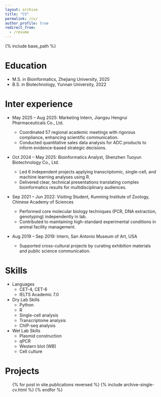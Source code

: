 ```yaml
---
layout: archive
title: "CV"
permalink: /cv/
author_profile: true
redirect_from:
  - /resume
---
```


{% include base_path %}

Education
======
* M.S. in Bioinformatics, Zhejiang University, 2025
* B.S. in Biotechnology, Yunnan University, 2022

Inter experience
======
* May 2025 – Aug 2025: Marketing Intern, Jiangsu Hengrui Pharmaceuticals Co., Ltd.
  * Coordinated 57 regional academic meetings with rigorous compliance, enhancing scientific communication.
  * Conducted quantitative sales data analysis for ADC products to inform evidence-based strategic decisions.

* Oct 2024 – May 2025: Bioinformatics Analyst, Shenzhen Tuoyun Biotechnology Co., Ltd.
  * Led 6 independent projects applying transcriptomic, single-cell, and machine learning analyses using R.
  * Delivered clear, technical presentations translating complex bioinformatics results for multidisciplinary audiences.

* Sep 2021 – Jun 2022: Visiting Student, Kunming Institute of Zoology, Chinese Academy of Sciences
  * Performed core molecular biology techniques (PCR, DNA extraction, genotyping) independently in lab.
  * Contributed to maintaining high-standard experimental conditions in animal facility management.

* Aug 2019 – Sep 2019: Intern, San Antonio Museum of Art, USA
  * Supported cross-cultural projects by curating exhibition materials and public science communication.

Skills
======
* Languages
  * CET-4, CET-6
  * IELTS Academic 7.0
* Dry Lab Skills
  * Python
  * R
  * Single-cell analysis
  * Transcriptome analysis
  * ChIP-seq analysis
* Wet Lab Skills
  * Plasmid construction
  * qPCR
  * Western blot (WB)
  * Cell culture

Projects
======
  <ul>{% for post in site.publications reversed %}
    {% include archive-single-cv.html %}
  {% endfor %}</ul>
  
